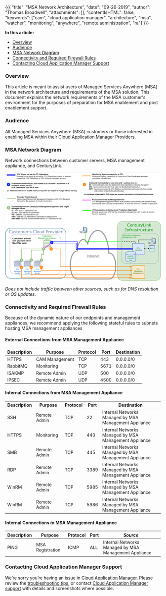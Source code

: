 {{{
"title": "MSA Network Architecture",
"date": "09-26-2019",
"author": "Thomas Broadwell",
"attachments": [],
"contentIsHTML": false,
"keywords": ["cam", "cloud application manager", "architecture", "msa", "watcher", "monitoring", "anywhere", "remote administration", "ra"]
}}}


**In this article:**

* [Overview](#overview)
* [Audience](#audience)
* [MSA Network Diagram](#msa-network-diagram)
* [Connectivity and Required Firewall Rules](#connectivity-and-required-firewall-rules)
* [Contacting Cloud Application Manager Support](#contacting-cloud-application-manager-support)


### Overview

This article is meant to assist users of Managed Services Anywhere (MSA) in the network architecture and requirements of the MSA solution.  This document explains the network requirements of the MSA customer's environment for the purposes of preparation for MSA enablement and post enablement support.


### Audience

All Managed Services Anywhere (MSA) customers or those interested in enabling MSA within their Cloud Application Manager Providers.


### MSA Network Diagram

Network connections between customer servers, MSA management appliance, and CenturyLink.

[![Managed Services Anywhere Network Diagram](../../images/cloud-application-manager/MSAnetwork_9-26-19.png)](../../images/cloud-application-manager/MSAnetwork_9-26-19.png)

*Does not include traffic between other sources, such as for DNS resolution or OS updates.*

### Connectivity and Required Firewall Rules


Because of the dynamic nature of our endpoints and management appliances, we recommend applying the following stateful rules to subnets hosting MSA management appliances


#### External Connections from MSA Management Appliance

| Description | Purpose          | Protocol | Port | Destination |
|-------------|------------------|----------|------|-------------|
| HTTPS       | CAM Management   | TCP      | 443  | 0.0.0.0/0   |
| RabbitMQ    | Monitoring       | TCP      | 5671 | 0.0.0.0/0   |
| ISAKMP      | Remote Admin     | UDP      | 500  | 0.0.0.0/0   |
| IPSEC       | Remote Admin     | UDP      | 4500 | 0.0.0.0/0   |


#### Internal Connections from MSA Management Appliance

| Description | Purpose      | Protocol | Port | Destination                                           |
|-------------|--------------|----------|------|-------------------------------------------------------|
| SSH         | Remote Admin | TCP      | 22   | Internal Networks Managed by MSA Management Appliance |
| HTTPS       | Monitoring   | TCP      | 443  | Internal Networks Managed by MSA Management Appliance |
| SMB         | Remote Admin | TCP      | 445  | Internal Networks Managed by MSA Management Appliance |
| RDP         | Remote Admin | TCP      | 3389 | Internal Networks Managed by MSA Management Appliance |
| WinRM       | Remote Admin | TCP      | 5985 | Internal Networks Managed by MSA Management Appliance |
| WinRM       | Remote Admin | TCP      | 5986 | Internal Networks Managed by MSA Management Appliance |


#### Internal Connections *to* MSA Management Appliance

| Description | Purpose          | Protocol | Port | *Source*                                              |
|-------------|------------------|----------|------|-------------------------------------------------------|
| PING        | MSA Registration | ICMP     | ALL  | Internal Networks Managed by MSA Management Appliance |


### Contacting Cloud Application Manager Support

We’re sorry you’re having an issue in [Cloud Application Manager](https://www.ctl.io/cloud-application-manager/). Please review the [troubleshooting tips](../Troubleshooting/troubleshooting-tips.md), or contact [Cloud Application Manager support](mailto:incident@CenturyLink.com) with details and screenshots where possible.
